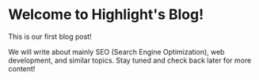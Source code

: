 # Welcome to Highlight's Blog!

This is our first blog post!

We will write about mainly SEO (Search Engine Optimization), web development, and similar topics. Stay tuned and check back later for more content!